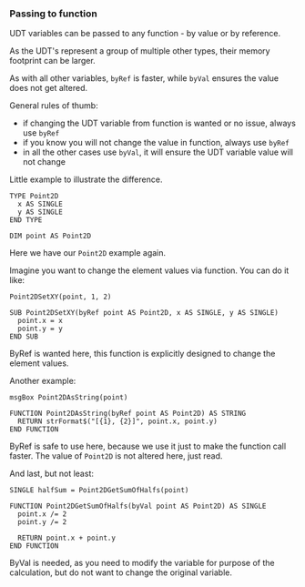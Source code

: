 ### Passing to function

UDT variables can be passed to any function - by value or by reference.

As the UDT's represent a group of multiple other types, their memory footprint can be larger.

As with all other variables, `byRef` is faster, while `byVal` ensures the value does not get altered.

General rules of thumb:
- if changing the UDT variable from function is wanted or no issue, always use `byRef`
- if you know you will not change the value in function, always use `byRef` 
- in all the other cases use `byVal`, it will ensure the UDT variable value will not change

Little example to illustrate the difference.
```thinbasic
TYPE Point2D
  x AS SINGLE
  y AS SINGLE
END TYPE

DIM point AS Point2D
```

Here we have our `Point2D` example again.

Imagine you want to change the element values via function. You can do it like:
```
Point2DSetXY(point, 1, 2)

SUB Point2DSetXY(byRef point AS Point2D, x AS SINGLE, y AS SINGLE)
  point.x = x
  point.y = y
END SUB
```

ByRef is wanted here, this function is explicitly designed to change the element values.

Another example:
```thinbasic
msgBox Point2DAsString(point)

FUNCTION Point2DAsString(byRef point AS Point2D) AS STRING
  RETURN strFormat$("[{1}, {2}]", point.x, point.y)
END FUNCTION
```

ByRef is safe to use here, because we use it just to make the function call faster.
The value of `Point2D` is not altered here, just read.

And last, but not least:
```thinbasic
SINGLE halfSum = Point2DGetSumOfHalfs(point)

FUNCTION Point2DGetSumOfHalfs(byVal point AS Point2D) AS SINGLE
  point.x /= 2
  point.y /= 2
  
  RETURN point.x + point.y
END FUNCTION
```

ByVal is needed, as you need to modify the variable for purpose of the calculation, but do not want to change the original variable.
